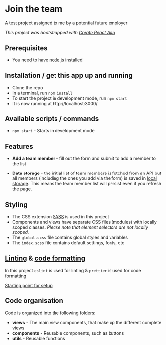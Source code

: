 # Join the team

A test project assigned to me by a potential future employer <br>

_This project was bootstrapped with [Create React App](https://github.com/facebook/create-react-app)_

## Prerequisites

- You need to have [node.js](https://nodejs.org/) installed

## Installation / get this app up and running

- Clone the repo
- In a terminal, run `npm install`
- To start the project in development mode, run `npm start`
- It is now running at http://localhost:3000/

## Available scripts / commands

- `npm start` - Starts in development mode

## Features

- **Add a team member** - fill out the form and submit to add a member to the list

- **Data storage** - the initial list of team members is fetched from an API but all members (including the ones you add via the form) is saved in [local storage](https://developer.mozilla.org/en-US/docs/Web/API/Window/localStorage). This means the team member list will persist even if you refresh the page.

## Styling
- The CSS extension [SASS](https://sass-lang.com/) is used in this project
- Components and views have separate CSS files (modules) with locally scoped classes. _Please note that element selectors are not locally scoped._
- The `global.scss` file contains global styles and variables
- The `index.scss` file contains default settings, fonts, etc

## [Linting](https://en.wikipedia.org/wiki/Lint_%28software%29) & [code formatting](https://en.wikipedia.org/wiki/Prettyprint)

In this project `eslint` is used for linting & `prettier` is used for code formatting

[Starting point for setup](https://dev.to/s2engineers/how-to-make-eslint-work-with-prettier-avoiding-conflicts-and-problems-57pi)

## Code organisation

Code is organized into the following folders:

- **views** - The main view components, that make up the different complete views
- **components** - Reusable components, such as buttons
- **utils** - Reusable functions